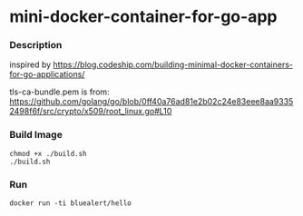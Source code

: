 # mini-docker-container-for-go-app

### Description
inspired by https://blog.codeship.com/building-minimal-docker-containers-for-go-applications/

tls-ca-bundle.pem is from: https://github.com/golang/go/blob/0ff40a76ad81e2b02c24e83eee8aa93352498f6f/src/crypto/x509/root_linux.go#L10

### Build Image
```
chmod +x ./build.sh
./build.sh
```
### Run
```
docker run -ti bluealert/hello
```
